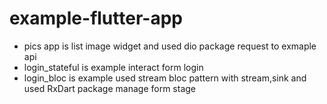 # example-flutter-app

- pics app is list image widget and used dio package request to exmaple api
- login_stateful is example interact form login 
- login_bloc is example used stream bloc pattern with stream,sink and used RxDart package manage form stage
